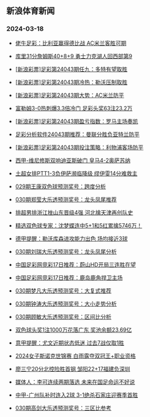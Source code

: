 ## 新浪体育新闻 
### 2024-03-18

+ [佬牛足彩：比利亚赢得德比战 AC米兰客胜可期](https://sports.sina.com.cn/l/2024-03-17/doc-inanqvkr6468126.shtml)

+ [库里31分詹姆斯40+8+9 勇士力克湖人回西部第9](https://sports.sina.com.cn/basketball/nba/2024-03-17/doc-inanqzsm9573627.shtml)

+ [[新浪彩票]足彩第24043期任九：多特有望取胜](https://sports.sina.com.cn/l/2024-03-17/doc-inanqrar9802419.shtml)

+ [[新浪彩票]足彩第24043期冷热：勒沃压制取胜](https://sports.sina.com.cn/l/2024-03-17/doc-inanqrat6579095.shtml)

+ [[新浪彩票]足彩第24043期大势：AC米兰防平](https://sports.sina.com.cn/l/2024-03-17/doc-inanqrat6578637.shtml)

+ [富勒姆3-0热刺爆3.3倍冷门 足彩头奖63注23.2万](https://sports.sina.com.cn/l/2024-03-17/doc-inanqrat6578409.shtml)

+ [[新浪彩票]足彩第24043期盈亏指数：罗马主场奏凯](https://sports.sina.com.cn/l/2024-03-17/doc-inanqrar9802748.shtml)

+ [足彩分析软件24043期推荐：曼联分胜负亚特兰防平](https://sports.sina.com.cn/l/2024-03-17/doc-inanqrat6579340.shtml)

+ [[新浪彩票]足彩第24043期投注策略：利物浦客场防平](https://sports.sina.com.cn/l/2024-03-17/doc-inanqrat6578839.shtml)

+ [西甲-维尼修斯双响迪亚斯破门 皇马4-2奥萨苏纳](https://sports.sina.com.cn/g/laliga/2024-03-17/doc-inanqvku4689185.shtml)

+ [土超女排PTT1-3负伊萨濒临降级 缪伊雯14分难救主](https://sports.sina.com.cn/others/volleyball/2024-03-17/doc-inanqrax2589453.shtml)

+ [029期王康双色球预测奖号：跨度分析](https://sports.sina.com.cn/l/2024-03-17/doc-inanrfym6261985.shtml)

+ [030期郑莹大乐透预测奖号：龙头凤尾推荐](https://sports.sina.com.cn/l/2024-03-17/doc-inanrfyr2264985.shtml)

+ [排超男排浙江挫山东晋级4强 河北擒天津再创队史](https://sports.sina.com.cn/others/volleyball/2024-03-17/doc-inanrsqq3178348.shtml)

+ [精选双色球专家：沈梦蝶连中5+1和5红累擒5746万！](https://sports.sina.com.cn/l/2024-03-17/doc-inanqzsm9575053.shtml)

+ [德甲提醒：勒沃库森进攻能力出色 场均接近3球](https://sports.sina.com.cn/l/2024-03-17/doc-inanqvkv2473508.shtml)

+ [030期刘瑞大乐透预测奖号：龙头凤尾分析](https://sports.sina.com.cn/l/2024-03-17/doc-inanrfyq4483814.shtml)

+ [中国足彩网竞彩17日推荐：蔚山HD开局三连胜在望](https://sports.sina.com.cn/l/2024-03-17/doc-inanqvku4707749.shtml)

+ [中国足彩网竞彩17日推荐：鹿岛鹿角捍卫主场](https://sports.sina.com.cn/l/2024-03-17/doc-inanqvkp9698946.shtml)

+ [030期梦凡大乐透预测奖号：大复式推荐](https://sports.sina.com.cn/l/2024-03-17/doc-inanrfyi9488906.shtml)

+ [030期钟涛大乐透预测奖号：大小走势分析](https://sports.sina.com.cn/l/2024-03-17/doc-inanrfyq4484146.shtml)

+ [030期顾敏大乐透预测奖号：区间比分析](https://sports.sina.com.cn/l/2024-03-17/doc-inanrfyq4484402.shtml)

+ [双色球头奖1注1000万花落广东 奖池余额23.69亿](https://sports.sina.com.cn/l/2024-03-17/doc-inanrwwh4171913.shtml)

+ [意甲提醒：尤文近期状态低迷 过去7战仅取1胜](https://sports.sina.com.cn/l/2024-03-17/doc-inanqvku4691401.shtml)

+ [2024女子斯诺克世锦赛 白雨露夺双冠王+职业资格](https://sports.sina.com.cn/others/snooker/2024-03-17/doc-inanrwwi1941667.shtml)

+ [廖三宁20分北控险胜首钢 邹阳22+17福建负深圳](https://sports.sina.com.cn/basketball/cba/2024-03-17/doc-inanrwwk6315440.shtml)

+ [媒体人：李可连续两期落选 未来在国足命运不好说](https://sports.sina.com.cn/china/j/2024-03-17/doc-inanrwwk6316751.shtml)

+ [中甲-广州队补时连入2球 3-1绝杀石家庄迎赛季首胜](https://sports.sina.com.cn/china/b/2024-03-17/doc-inanrwwh4173543.shtml)

+ [030期高剑大乐透预测奖号：三区比参考](https://sports.sina.com.cn/l/2024-03-17/doc-inanrfyq4484232.shtml)

